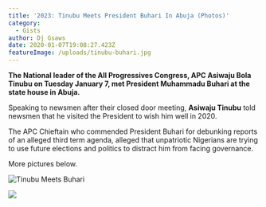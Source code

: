 ```yaml
---
title: '2023: Tinubu Meets President Buhari In Abuja (Photos)'
category:
  - Gists
author: Dj Gsaws
date: 2020-01-07T19:08:27.423Z
featureImage: /uploads/tinubu-buhari.jpg
---
```

**The National leader of the All Progressives Congress, APC Asiwaju Bola Tinubu on Tuesday January 7, met President Muhammadu Buhari at the state house in Abuja.**

Speaking to newsmen after their closed door meeting, **Asiwaju Tinubu** told newsmen that he visited the President to wish him well in 2020.

The APC Chieftain who commended President Buhari for debunking reports of an alleged third term agenda, alleged that unpatriotic Nigerians are trying to use future elections and politics to distract him from facing governance.

More pictures below.

![Tinubu Meets Buhari](/uploads/tinubu-buhari-3.jpg)

![](/uploads/tinubu-buhari-2.jpg)
